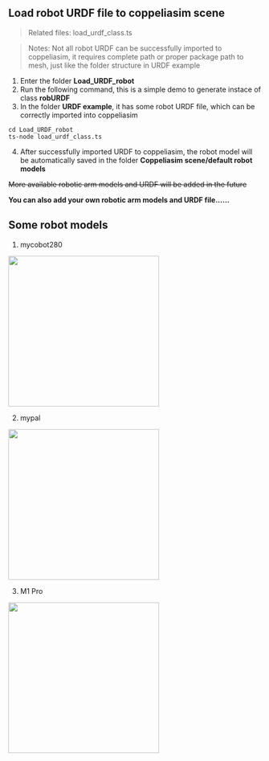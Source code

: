 ## Load robot URDF file to coppeliasim scene

>Related files: load_urdf_class.ts

>Notes: Not all robot URDF can be successfully imported to coppeliasim, it requires complete path or proper package path to mesh, just like the folder structure in URDF example 

1. Enter the folder **Load_URDF_robot**
2. Run the following command, this is a simple demo to generate instace of class **robURDF**
3. In the folder **URDF example**, it has some robot URDF file, which can be correctly imported into coppeliasim

```
cd Load_URDF_robot
ts-node load_urdf_class.ts
```

4. After successfully imported URDF to coppeliasim, the robot model will be automatically saved in the folder **Coppeliasim scene/default robot models**

~~More available robotic arm models and URDF will be added in the future~~

**You can also add your own robotic arm models and URDF file......**

## Some robot models
1. mycobot280
<img src="../pictures/mycobot280 model.JPG" width="300">

2. mypal
<img src="../pictures/mypal model.JPG" width="300">

3. M1 Pro
<img src="../pictures/M1 Pro model.JPG" width="300">